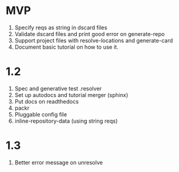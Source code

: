 # MVP
1. Specify reqs as string in dscard files
2. Validate dscard files and print good error on generate-repo
3. Support project files with resolve-locations and generate-card
4. Document basic tutorial on how to use it.
# 1.2
1. Spec and generative test .resolver
2. Set up autodocs and tutorial merger (sphinx)
3. Put docs on readthedocs
4. packr
5. Pluggable config file
6. inline-repository-data (using string reqs)
# 1.3
1. Better error message on unresolve

